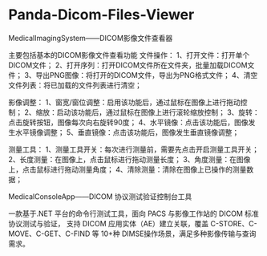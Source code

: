 # Panda-Dicom-Files-Viewer
MedicalImagingSystem——DICOM影像文件查看器

主要包括基本的DICOM影像文件查看功能
文件操作：
1、打开文件：打开单个DICOM文件；
2、打开序列：打开DICOM文件所在文件夹，批量加载DICOM文件；
3、导出PNG图像：将打开的DICOM文件，导出为PNG格式文件；
4、清空文件列表：将已加载的文件列表进行清空；

影像调整：
1、窗宽/窗位调整：启用该功能后，通过鼠标在图像上进行拖动控制；
2、缩放：启动该功能后，通过鼠标在图像上进行滚轮缩放控制；
3、旋转：点击旋转按钮，图像每次向右旋转90度；
4、水平镜像：点击该功能后，图像发生水平镜像调整；
5、垂直镜像：点击该功能后，图像发生垂直镜像调整；

测量工具：
1、测量工具开关：每次进行测量前，需要先点击开启测量工具开关；
2、长度测量：在图像上，点击鼠标进行拖动测量长度；
3、角度测量：在图像上，点击鼠标进行拖动测量角度；
4、清除测量：清除在图像上已操作的测量数据；

MedicalConsoleApp——DICOM 协议测试验证控制台工具

一款基于.NET 平台的命令行测试工具，面向 PACS 与影像工作站的 DICOM 标准协议测试与验证，
支持 DICOM 应用实体（AE）建立关联，覆盖 C-STORE、C-MOVE、C-GET、C-FIND 等 10+种 DIMSE操作场景，满足多种影像传输与查询需求。
